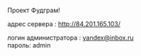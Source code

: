 Проект Фудграм!


адрес сервера : http://84.201.165.103/

логин администратора : yandex@inbox.ru   
пароль: admin
